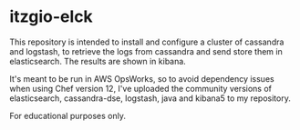 # itzgio-elck

This repository is intended to install and configure a cluster of cassandra and logstash, to retrieve the logs from cassandra and send store them in elasticsearch. The results are shown in kibana.

It's meant to be run in AWS OpsWorks, so to avoid dependency issues when using Chef version 12, I've uploaded the community versions of elasticsearch, cassandra-dse, logstash, java and kibana5 to my repository.

For educational purposes only.
